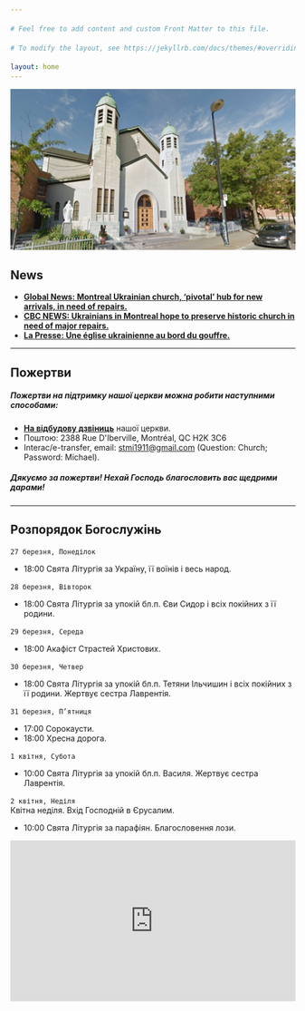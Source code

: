 ```yaml
---

# Feel free to add content and custom Front Matter to this file.

# To modify the layout, see https://jekyllrb.com/docs/themes/#overriding-theme-defaults

layout: home
---
```

![Church](assets/img/church_1.jpg)


## <b>News</b>

* <b><a href="https://globalnews.ca/news/9546247/montreal-ukrainian-church-repairs/?fbclid=IwAR2aQq4UUnmsuRxSgh1RTgqdFhHqu3waPm5Ve0uF2_ID33JVZylNnEYPhtE">
  Global News: Montreal Ukrainian church, ‘pivotal’ hub for new arrivals, in need of repairs.</a></b>
* <b><a href="https://www.cbc.ca/news/canada/montreal/ukrainian-church-repairs-parish-1.6776865">CBC NEWS: Ukrainians in
  Montreal hope to preserve historic church in need of major repairs.</a></b>
* <b><a href="https://www.lapresse.ca/actualites/grand-montreal/2023-03-12/centre-sud/une-eglise-ukrainienne-au-bord-du-gouffre.php">
  La Presse: Une église ukrainienne au bord du gouffre.</a></b>

<hr>


## <b>Пожертви</b>

##### <b>Пожертви на підтримку нашої церкви можна робити наступними способами:</b>

* <b><a href="https://www.gofundme.com/f/church-building-needs-repairs"> На відбудову дзвіниць</a></b> нашої церкви.
* Поштою: 2388 Rue D'Iberville, Montréal, QC H2K 3C6
* Interac/e-transfer, email: stmi1911@gmail.com (Question: Church; Password: Michael).


##### <b>Дякуємо за пожертви! Нехай Господь благословить вас щедрими дарами! </b>

<hr>

## <b>Розпорядок Богослужінь</b>

`27 березня, Понеділок`

* 18:00 Свята Літургія за Україну, її воїнів і весь народ.

`28 березня, Вівторок` 

* 18:00 Свята Літургія за упокій бл.п. Єви Сидор і всіх покійних з її родини.

`29 березня, Середа` 

* 18:00 Акафіст Страстей Христових.

`30 березня, Четвер` 

* 18:00 Свята Літургія за упокій бл.п. Тетяни Ільчишин і всіх покійних з її родини. Жертвує сестра Лаврентія.

`31 березня, П’ятниця` 

* 17:00 Сорокаусти.
* 18:00 Хресна дорога.

`1 квітня, Субота`

* 10:00  Свята Літургія за упокій бл.п. Василя. Жертвує сестра Лаврентія.

`2 квітня, Неділя` <br>
Квітна неділя. Вхід Господній в Єрусалим.

* 10:00 Свята Літургія за парафіян. Благословення лози.


<div style="position: relative;
  overflow: hidden;
  width: 100%;
  padding-top: 56.25%;">
    <iframe style="position: absolute;
top: 0;
left: 0;
bottom: 0;
right: 0;
width: 100%;
height: 100%;" src="https://www.youtube.com/embed/YK1-bxgVvSw?&autoplay=1" frameborder="0"></iframe>
</div>
